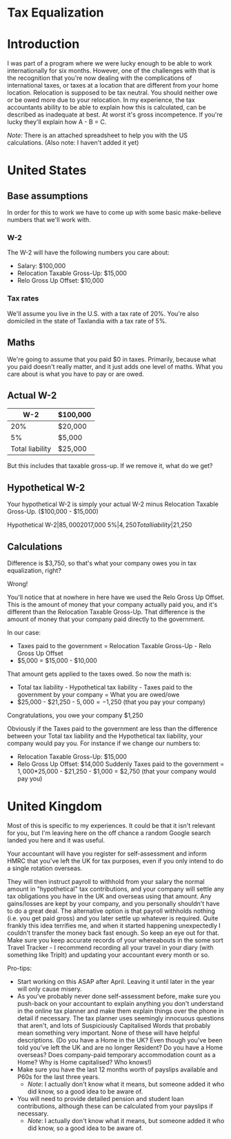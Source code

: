 # Tax Equalization

# Introduction

I was part of a program where we were lucky enough to be able to work internationally for six months.  However, one of the challenges with that is the recognition that you're now dealing with the complications of international taxes, or taxes at a location that are different from your home location.  Relocation is supposed to be tax neutral.  You should neither owe or be owed more due to your relocation.  In my experience, the tax accountants ability to be able to explain how this is calculated, can be described as inadequate at best.  At worst it's gross incompetence.  If you're lucky they'll explain how A - B = C.

*Note:*  There is an attached spreadsheet to help you with the US calculations.  (Also note:  I haven't added it yet)
 
# United States
 
## Base assumptions

In order for this to work we have to come up with some basic make-believe numbers that we'll work with.

### W-2
The W-2 will have the following numbers you care about:
* Salary: $100,000
* Relocation Taxable Gross-Up: $15,000
* Relo Gross Up Offset: $10,000

### Tax rates

We'll assume you live in the U.S. with a tax rate of 20%.  You're also domiciled in the state of Taxlandia with a tax rate of 5%.

## Maths
We're going to assume that you paid $0 in taxes.  Primarily, because what you paid doesn't really matter, and it just adds one level of maths.  What you care about is what you have to pay or are owed.

## Actual W-2

W-2|$100,000
---|---
20%|$20,000
5%|$5,000
Total liability|$25,000

But this includes that taxable gross-up.  If we remove it, what do we get?

## Hypothetical W-2
Your hypothetical W-2 is simply your actual W-2 minus Relocation Taxable Gross-Up.  ($100,000 - $15,000)

Hypothetical W-2|$85,000
20%|$17,000
5%|$4,250
Total liability|$21,250

## Calculations
Difference is $3,750, so that's what your company owes you in tax equalization, right?

Wrong!

You'll notice that at nowhere in here have we used the Relo Gross Up Offset.  This is the amount of money that your company actually paid you, and it's different than the Relocation Taxable Gross-Up.  That difference is the amount of money that your company paid directly to the government. 

In our case:
* Taxes paid to the government = Relocation Taxable Gross-Up - Relo Gross Up Offset 
* $5,000 = $15,000 - $10,000

That amount gets applied to the taxes owed.  So now the math is:
* Total tax liability - Hypothetical tax liability - Taxes paid to the government by your company = What you are owed/owe 
* $25,000 - $21,250 - $5,000 = -$1,250 (that you pay your company)

Congratulations, you owe your company $1,250

Obviously if the Taxes paid to the government are less than the difference between your Total tax liability and the Hypothetical tax liability, your company would pay you.  For instance if we change our numbers to:
* Relocation Taxable Gross-Up: $15,000
* Relo Gross Up Offset: $14,000
Suddenly Taxes paid to the government = $1,000
*$25,000 - $21,250 - $1,000 = $2,750 (that your company would pay you)

# United Kingdom

Most of this is specific to my experiences.  It could be that it isn't relevant for you, but I'm leaving here on the off chance a random Google search landed you here and it was useful.
 
Your accountant will have you register for self-assessment and inform HMRC that you've left the UK for tax purposes, even if you only intend to do a single rotation overseas.

They will then instruct payroll to withhold from your salary the normal amount in "hypothetical" tax contributions, and your company will settle any tax obligations you have in the UK and overseas using that amount. Any gains/losses are kept by your company, and you personally shouldn't have to do a great deal. The alternative option is that payroll withholds nothing (i.e. you get paid gross) and you later settle up whatever is required. Quite frankly this idea terrifies me, and when it started happening unexpectedly I couldn't transfer the money back fast enough. So keep an eye out for that.
Make sure you keep accurate records of your whereabouts in the some sort Travel Tracker - I recommend recording all your travel in your diary (with something like TripIt) and updating your accountant every month or so.

Pro-tips:
* Start working on this ASAP after April. Leaving it until later in the year will only cause misery.
* As you've probably never done self-assessment before, make sure you push-back on your accountant to explain anything you don't understand in the online tax planner and make them explain things over the phone in detail if necessary. The tax planner uses seemingly innocuous questions that aren't, and lots of Suspiciously Capitalised Words that probably mean something very important. None of these will have helpful descriptions. (Do you have a Home in the UK? Even though you've been told you've left the UK and are no longer Resident? Do you have a Home overseas? Does company-paid temporary accommodation count as a Home? Why is Home capitalised? Who knows!)
* Make sure you have the last 12 months worth of payslips available and P60s for the last three years.
  * *Note*:  I actually don't know what it means, but someone added it who did know, so a good idea to be aware of.
* You will need to provide detailed pension and student loan contributions, although these can be calculated from your payslips if necessary.
  * *Note*:  I actually don't know what it means, but someone added it who did know, so a good idea to be aware of.

